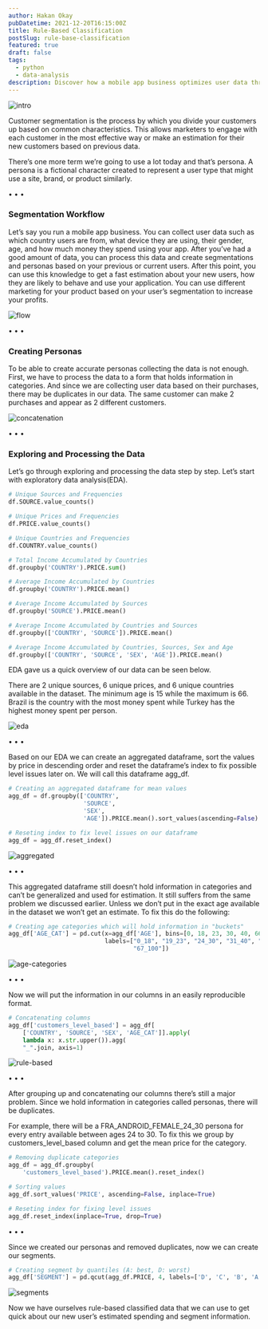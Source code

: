 ```yaml
---
author: Hakan Okay
pubDatetime: 2021-12-20T16:15:00Z
title: Rule-Based Classification
postSlug: rule-base-classification
featured: true
draft: false
tags:
  - python
  - data-analysis
description: Discover how a mobile app business optimizes user data through rule-based classification, creating personas for effective customer segmentation and enabling quick estimations and targeted marketing to boost profits.
---
```


![intro](@assets/images/rule-based/rule-based1.png)

Customer segmentation is the process by which you divide your customers up based on common characteristics. This allows marketers to engage with each customer in the most effective way or make an estimation for their new customers based on previous data.

There’s one more term we’re going to use a lot today and that’s persona. A persona is a fictional character created to represent a user type that might use a site, brand, or product similarly.

<div class="flex items-center justify-center gap-5 py-6 text-[#f3dbc5]" >
  <span>&#x2022;</span>
  <span>&#x2022;</span>
  <span>&#x2022;</span>
</div>

### Segmentation Workflow

Let’s say you run a mobile app business. You can collect user data such as which country users are from, what device they are using, their gender, age, and how much money they spend using your app. After you’ve had a good amount of data, you can process this data and create segmentations and personas based on your previous or current users. After this point, you can use this knowledge to get a fast estimation about your new users, how they are likely to behave and use your application. You can use different marketing for your product based on your user’s segmentation to increase your profits.

![flow](@assets/images/rule-based/rule-based2.png)

<div class="flex items-center justify-center gap-5 py-6 text-[#f3dbc5]">
  <span>&#x2022;</span>
  <span>&#x2022;</span>
  <span>&#x2022;</span>
</div>

### Creating Personas

To be able to create accurate personas collecting the data is not enough. First, we have to process the data to a form that holds information in categories. And since we are collecting user data based on their purchases, there may be duplicates in our data. The same customer can make 2 purchases and appear as 2 different customers.

![concatenation](@assets/images/rule-based/rule-based3.png)

<div class="flex items-center justify-center gap-5 py-6 text-[#f3dbc5]">
  <span>&#x2022;</span>
  <span>&#x2022;</span>
  <span>&#x2022;</span>
</div>

### Exploring and Processing the Data

Let’s go through exploring and processing the data step by step. Let’s start with exploratory data analysis(EDA).

```python
# Unique Sources and Frequencies
df.SOURCE.value_counts()

# Unique Prices and Frequencies
df.PRICE.value_counts()

# Unique Countries and Frequencies
df.COUNTRY.value_counts()

# Total Income Accumulated by Countries
df.groupby('COUNTRY').PRICE.sum()

# Average Income Accumulated by Countries
df.groupby('COUNTRY').PRICE.mean()

# Average Income Accumulated by Sources
df.groupby('SOURCE').PRICE.mean()

# Average Income Accumulated by Countries and Sources
df.groupby(['COUNTRY', 'SOURCE']).PRICE.mean()

# Average Income Accumulated by Countries, Sources, Sex and Age
df.groupby(['COUNTRY', 'SOURCE', 'SEX', 'AGE']).PRICE.mean()
```

EDA gave us a quick overview of our data can be seen below.

There are 2 unique sources, 6 unique prices, and 6 unique countries available in the dataset.
The minimum age is 15 while the maximum is 66.
Brazil is the country with the most money spent while Turkey has the highest money spent per person.

![eda](@assets/images/rule-based/rule-based4.png)

<div class="flex items-center justify-center gap-5 py-6 text-[#f3dbc5]">
  <span>&#x2022;</span>
  <span>&#x2022;</span>
  <span>&#x2022;</span>
</div>

Based on our EDA we can create an aggregated dataframe, sort the values by price in descending order and reset the dataframe’s index to fix possible level issues later on. We will call this dataframe agg_df.

```python
# Creating an aggregated dataframe for mean values
agg_df = df.groupby(['COUNTRY',
                     'SOURCE',
                     'SEX',
                     'AGE']).PRICE.mean().sort_values(ascending=False)

# Reseting index to fix level issues on our dataframe
agg_df = agg_df.reset_index()
```

![aggregated](@assets/images/rule-based/rule-based5.png)

<div class="flex items-center justify-center gap-5 py-6 text-[#f3dbc5]">
  <span>&#x2022;</span>
  <span>&#x2022;</span>
  <span>&#x2022;</span>
</div>

This aggregated dataframe still doesn’t hold information in categories and can’t be generalized and used for estimation. It still suffers from the same problem we discussed earlier. Unless we don’t put in the exact age available in the dataset we won’t get an estimate. To fix this do the following:

```python
# Creating age categories which will hold information in "buckets"
agg_df['AGE_CAT'] = pd.cut(x=agg_df['AGE'], bins=[0, 18, 23, 30, 40, 66, 100],
                           labels=["0_18", "19_23", "24_30", "31_40", "41_66",
                                   "67_100"])
```

![age-categories](@assets/images/rule-based/rule-based6.png)

<div class="flex items-center justify-center gap-5 py-6 text-[#f3dbc5]">
  <span>&#x2022;</span>
  <span>&#x2022;</span>
  <span>&#x2022;</span>
</div>

Now we will put the information in our columns in an easily reproducible format.

```python
# Concatenating columns
agg_df['customers_level_based'] = agg_df[
    ['COUNTRY', 'SOURCE', 'SEX', 'AGE_CAT']].apply(
    lambda x: x.str.upper()).agg(
    "_".join, axis=1)
```

![rule-based](@assets/images/rule-based/rule-based7.png)

<div class="flex items-center justify-center gap-5 py-6 text-[#f3dbc5]">
  <span>&#x2022;</span>
  <span>&#x2022;</span>
  <span>&#x2022;</span>
</div>

After grouping up and concatenating our columns there’s still a major problem. Since we hold information in categories called personas, there will be duplicates.

For example, there will be a FRA_ANDROID_FEMALE_24_30 persona for every entry available between ages 24 to 30. To fix this we group by customers_level_based column and get the mean price for the category.

```python
# Removing duplicate categories
agg_df = agg_df.groupby(
    'customers_level_based').PRICE.mean().reset_index()

# Sorting values
agg_df.sort_values('PRICE', ascending=False, inplace=True)

# Reseting index for fixing level issues
agg_df.reset_index(inplace=True, drop=True)
```

<div class="flex items-center justify-center gap-5 py-6 text-[#f3dbc5]" >
  <span>&#x2022;</span>
  <span>&#x2022;</span>
  <span>&#x2022;</span>
</div>

Since we created our personas and removed duplicates, now we can create our segments.

```python
# Creating segment by quantiles (A: best, D: worst)
agg_df['SEGMENT'] = pd.qcut(agg_df.PRICE, 4, labels=['D', 'C', 'B', 'A'])
```

![segments](@assets/images/rule-based/rule-based8.png)

Now we have ourselves rule-based classified data that we can use to get quick about our new user’s estimated spending and segment information.
